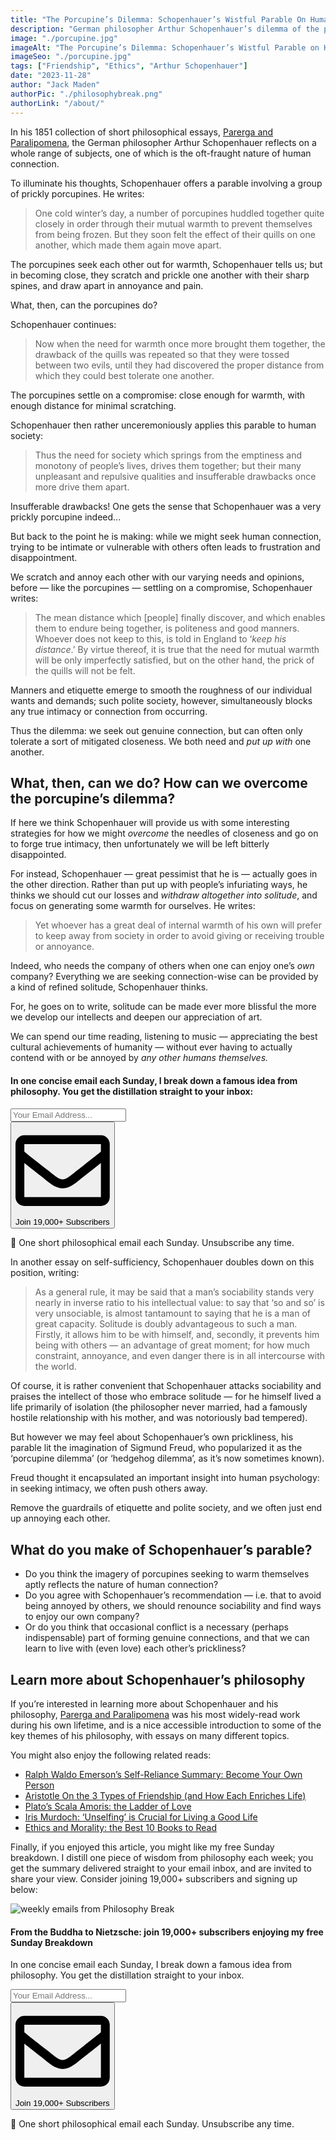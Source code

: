 ```yaml
---
title: "The Porcupine’s Dilemma: Schopenhauer’s Wistful Parable On Human Connection"
description: "German philosopher Arthur Schopenhauer’s dilemma of the prickly porcupine is his wistful parable on the fraughtness of human connection: in seeking intimacy, we inevitably push each other away."
image: "./porcupine.jpg"
imageAlt: "The Porcupine’s Dilemma: Schopenhauer’s Wistful Parable on Human Connection"
imageSeo: "./porcupine.jpg"
tags: ["Friendship", "Ethics", "Arthur Schopenhauer"]
date: "2023-11-28"
author: "Jack Maden"
authorPic: "./philosophybreak.png"
authorLink: "/about/"
---
```


<span class="big-letter">I</span>n his 1851 collection of short philosophical essays, <a target="_blank" rel="noopener noreferrer sponsored" href="https://www.amazon.com/Schopenhauer-Parerga-Paralipomena-Philosophical-Cambridge/dp/1316616428?&linkCode=ll1&tag=philosophybre-20&linkId=0ca1225ae4a1e9026e1f6362cde4fae4&language=en_US&ref_=as_li_ss_tl">Parerga and Paralipomena</a>, the German philosopher Arthur Schopenhauer reflects on a whole range of subjects, one of which is the oft-fraught nature of human connection.

To illuminate his thoughts, Schopenhauer offers a parable involving a group of prickly porcupines. He writes:

>One cold winter’s day, a number of porcupines huddled together quite closely in order through their mutual warmth to prevent themselves from being frozen. But they soon felt the effect of their quills on one another, which made them again move apart. 

The porcupines seek each other out for warmth, Schopenhauer tells us; but in becoming close, they scratch and prickle one another with their sharp spines, and draw apart in annoyance and pain. 

What, then, can the porcupines do? 

Schopenhauer continues:

>Now when the need for warmth once more brought them together, the drawback of the quills was repeated so that they were tossed between two evils, until they had discovered the proper distance from which they could best tolerate one another. 

The porcupines settle on a compromise: close enough for warmth, with enough distance for minimal scratching.

Schopenhauer then rather unceremoniously applies this parable to human society:

>Thus the need for society which springs from the emptiness and monotony of people’s lives, drives them together; but their many unpleasant and repulsive qualities and insufferable drawbacks once more drive them apart. 

Insufferable drawbacks! One gets the sense that Schopenhauer was a very prickly porcupine indeed...

But back to the point he is making: while we might seek human connection, trying to be intimate or vulnerable with others often leads to frustration and disappointment. 

We scratch and annoy each other with our varying needs and opinions, before — like the porcupines — settling on a compromise, Schopenhauer writes:

>The mean distance which \[people] finally discover, and which enables them to endure being together, is politeness and good manners. Whoever does not keep to this, is told in England to ‘_keep his distance_.’ By virtue thereof, it is true that the need for mutual warmth will be only imperfectly satisfied, but on the other hand, the prick of the quills will not be felt.

Manners and etiquette emerge to smooth the roughness of our individual wants and demands; such polite society, however, simultaneously blocks any true intimacy or connection from occurring. 

Thus the dilemma: we seek out genuine connection, but can often only tolerate a sort of mitigated closeness. We both need and _put up with_ one another.

## What, then, can we do? How can we overcome the porcupine’s dilemma? 

<span class="big-letter">I</span>f here we think Schopenhauer will provide us with some interesting strategies for how we might _overcome_ the needles of closeness and go on to forge true intimacy, then unfortunately we will be left bitterly disappointed.

For instead, Schopenhauer — great pessimist that he is — actually goes in the other direction. Rather than put up with people’s infuriating ways, he thinks we should cut our losses and _withdraw altogether into solitude_, and focus on generating some warmth for ourselves. He writes: 

>Yet whoever has a great deal of internal warmth of his own will prefer to keep away from society in order to avoid giving or receiving trouble or annoyance.

Indeed, who needs the company of others when one can enjoy one’s _own_ company? Everything we are seeking connection-wise can be provided by a kind of refined solitude, Schopenhauer thinks.

For, he goes on to write, solitude can be made ever more blissful the more we develop our intellects and deepen our appreciation of art. 

We can spend our time reading, listening to music — appreciating the best cultural achievements of humanity — without ever having to actually contend with or be annoyed by _any other humans themselves._

<!--small subscribe-->
<div class="course-promo darkradial-background subscribe text-center">
    <h4>In one concise email each Sunday, I break down a famous idea from philosophy. You get the distillation straight to your inbox:</h4>
    <div class="small-pad-top">
        <form action="https://app.convertkit.com/forms/5812400/subscriptions" method="post" data-sv-form="5812400" data-uid="be0e52d3c0" data-format="inline" data-version="6" data-options="{&quot;settings&quot;:{&quot;after_subscribe&quot;:{&quot;action&quot;:&quot;message&quot;,&quot;success_message&quot;:&quot;Thank you, philosopher! Your welcome email will land in your inbox shortly.&quot;,&quot;redirect_url&quot;:&quot;https://philosophybreak.com/thank-you/&quot;},&quot;analytics&quot;:{&quot;google&quot;:null,&quot;fathom&quot;:null,&quot;facebook&quot;:null,&quot;segment&quot;:null,&quot;pinterest&quot;:null,&quot;sparkloop&quot;:null,&quot;googletagmanager&quot;:null},&quot;modal&quot;:{&quot;trigger&quot;:&quot;timer&quot;,&quot;scroll_percentage&quot;:null,&quot;timer&quot;:5,&quot;devices&quot;:&quot;all&quot;,&quot;show_once_every&quot;:15},&quot;powered_by&quot;:{&quot;show&quot;:false,&quot;url&quot;:&quot;https://convertkit.com/features/forms?utm_campaign=poweredby&amp;utm_content=form&amp;utm_medium=referral&amp;utm_source=dynamic&quot;},&quot;recaptcha&quot;:{&quot;enabled&quot;:false},&quot;return_visitor&quot;:{&quot;action&quot;:&quot;show&quot;,&quot;custom_content&quot;:&quot;&quot;},&quot;slide_in&quot;:{&quot;display_in&quot;:&quot;bottom_right&quot;,&quot;trigger&quot;:&quot;timer&quot;,&quot;scroll_percentage&quot;:null,&quot;timer&quot;:5,&quot;devices&quot;:&quot;all&quot;,&quot;show_once_every&quot;:15},&quot;sticky_bar&quot;:{&quot;display_in&quot;:&quot;top&quot;,&quot;trigger&quot;:&quot;timer&quot;,&quot;scroll_percentage&quot;:null,&quot;timer&quot;:5,&quot;devices&quot;:&quot;all&quot;,&quot;show_once_every&quot;:15}},&quot;version&quot;:&quot;6&quot;}" min-width="400 500 600 700 800">
        <div data-style="clean"><ul data-element="errors" data-group="alert"></ul><div data-element="fields" data-stacked="false">
            <div>
                <input name="email_address" aria-label="Your Email Address..." placeholder="Your Email Address..." required type="email" />
            </div>
            <button class="button primary" type="submit" data-element="submit"><div><div></div><div></div><div></div></div><span><svg xmlns="http://www.w3.org/2000/svg" viewBox="0 0 512 512"><path d="M464 64H48C21.49 64 0 85.49 0 112v288c0 26.51 21.49 48 48 48h416c26.51 0 48-21.49 48-48V112c0-26.51-21.49-48-48-48zm0 48v40.805c-22.422 18.259-58.168 46.651-134.587 106.49-16.841 13.247-50.201 45.072-73.413 44.701-23.208.375-56.579-31.459-73.413-44.701C106.18 199.465 70.425 171.067 48 152.805V112h416zM48 400V214.398c22.914 18.251 55.409 43.862 104.938 82.646 21.857 17.205 60.134 55.186 103.062 54.955 42.717.231 80.509-37.199 103.053-54.947 49.528-38.783 82.032-64.401 104.947-82.653V400H48z"/></svg>Join 19,000+ Subscribers</span></button>
            </div>
            </div>
        </form>
        <p class="tiny-mar-top no-mar-bottom review-font">💭 One short philosophical email each Sunday. Unsubscribe any time.</p>
    </div>
</div>

In another essay on self-sufficiency, Schopenhauer doubles down on this position, writing:

>As a general rule, it may be said that a man’s sociability stands very nearly in inverse ratio to his intellectual value: to say that ‘so and so’ is very unsociable, is almost tantamount to saying that he is a man of great capacity. Solitude is doubly advantageous to such a man. Firstly, it allows him to be with himself, and, secondly, it prevents him being with others — an advantage of great moment; for how much constraint, annoyance, and even danger there is in all intercourse with the world.

Of course, it is rather convenient that Schopenhauer attacks sociability and praises the intellect of those who embrace solitude — for he himself lived a life primarily of isolation (the philosopher never married, had a famously hostile relationship with his mother, and was notoriously bad tempered). 

But however we may feel about Schopenhauer’s own prickliness, his parable lit the imagination of Sigmund Freud, who popularized it as the ‘porcupine dilemma’ (or ‘hedgehog dilemma’, as it’s now sometimes known). 

Freud thought it encapsulated an important insight into human psychology: in seeking intimacy, we often push others away. 

Remove the guardrails of etiquette and polite society, and we often just end up annoying each other.

## What do you make of Schopenhauer’s parable?

- Do you think the imagery of porcupines seeking to warm themselves aptly reflects the nature of human connection? 
- Do you agree with Schopenhauer’s recommendation — i.e. that to avoid being annoyed by others, we should renounce sociability and find ways to enjoy our own company?
- Or do you think that occasional conflict is a necessary (perhaps indispensable) part of forming genuine connections, and that we can learn to live with (even love) each other’s prickliness?

## Learn more about Schopenhauer’s philosophy

<span class="big-letter">I</span>f you’re interested in learning more about Schopenhauer and his philosophy, <a target="_blank" rel="noopener noreferrer sponsored" href="https://www.amazon.com/Schopenhauer-Parerga-Paralipomena-Philosophical-Cambridge/dp/1316616428?&linkCode=ll1&tag=philosophybre-20&linkId=0ca1225ae4a1e9026e1f6362cde4fae4&language=en_US&ref_=as_li_ss_tl">Parerga and Paralipomena</a> was his most widely-read work during his own lifetime, and is a nice accessible introduction to some of the key themes of his philosophy, with essays on many different topics. 

You might also enjoy the following related reads:

- [Ralph Waldo Emerson’s Self-Reliance Summary: Become Your Own Person](/articles/ralph-waldo-emerson-self-reliance-summary-and-pdf-become-your-own-person/)
- [Aristotle On the 3 Types of Friendship (and How Each Enriches Life)](/articles/aristotle-on-the-3-types-of-friendship-and-how-they-enrich-life/)
- [Plato’s Scala Amoris: the Ladder of Love](/articles/plato-scala-amoris-the-ladder-of-love/)
- [Iris Murdoch: ‘Unselfing’ is Crucial for Living a Good Life](/articles/iris-murdoch-unselfing-is-crucial-for-living-a-good-life/)
- [Ethics and Morality: the Best 10 Books to Read](/reading-lists/ethics-and-morality/)

Finally, if you enjoyed this article, you might like my free Sunday breakdown. I distill one piece of wisdom from philosophy each week; you get the summary delivered straight to your email inbox, and are invited to share your view. Consider joining 19,000+ subscribers and signing up below:

<!--big subscribe-->
<div class="course-promo darkradial-background subscribe text-center">
    <img src="/static/6313d50bc32799a6c869239128784c7b/e7f7a/weekly-break.webp" alt="weekly emails from Philosophy Break">
    <h4>From the Buddha to Nietzsche: join 19,000+ subscribers enjoying my free Sunday Breakdown</h4>
    <p class="small-grey-font no-mar-bottom">In one concise email each Sunday, I break down a famous idea from philosophy. You get the distillation straight to your inbox.</p>
    <div class="small-pad-top">
        <form action="https://app.convertkit.com/forms/5812400/subscriptions" method="post" data-sv-form="5812400" data-uid="be0e52d3c0" data-format="inline" data-version="6" data-options="{&quot;settings&quot;:{&quot;after_subscribe&quot;:{&quot;action&quot;:&quot;message&quot;,&quot;success_message&quot;:&quot;Thank you, philosopher! Your welcome email will land in your inbox shortly.&quot;,&quot;redirect_url&quot;:&quot;https://philosophybreak.com/thank-you/&quot;},&quot;analytics&quot;:{&quot;google&quot;:null,&quot;fathom&quot;:null,&quot;facebook&quot;:null,&quot;segment&quot;:null,&quot;pinterest&quot;:null,&quot;sparkloop&quot;:null,&quot;googletagmanager&quot;:null},&quot;modal&quot;:{&quot;trigger&quot;:&quot;timer&quot;,&quot;scroll_percentage&quot;:null,&quot;timer&quot;:5,&quot;devices&quot;:&quot;all&quot;,&quot;show_once_every&quot;:15},&quot;powered_by&quot;:{&quot;show&quot;:false,&quot;url&quot;:&quot;https://convertkit.com/features/forms?utm_campaign=poweredby&amp;utm_content=form&amp;utm_medium=referral&amp;utm_source=dynamic&quot;},&quot;recaptcha&quot;:{&quot;enabled&quot;:false},&quot;return_visitor&quot;:{&quot;action&quot;:&quot;show&quot;,&quot;custom_content&quot;:&quot;&quot;},&quot;slide_in&quot;:{&quot;display_in&quot;:&quot;bottom_right&quot;,&quot;trigger&quot;:&quot;timer&quot;,&quot;scroll_percentage&quot;:null,&quot;timer&quot;:5,&quot;devices&quot;:&quot;all&quot;,&quot;show_once_every&quot;:15},&quot;sticky_bar&quot;:{&quot;display_in&quot;:&quot;top&quot;,&quot;trigger&quot;:&quot;timer&quot;,&quot;scroll_percentage&quot;:null,&quot;timer&quot;:5,&quot;devices&quot;:&quot;all&quot;,&quot;show_once_every&quot;:15}},&quot;version&quot;:&quot;6&quot;}" min-width="400 500 600 700 800">
        <div data-style="clean"><ul data-element="errors" data-group="alert"></ul><div data-element="fields" data-stacked="false">
            <div>
                <input name="email_address" aria-label="Your Email Address..." placeholder="Your Email Address..." required type="email" />
            </div>
            <button class="button primary" type="submit" data-element="submit"><div><div></div><div></div><div></div></div><span><svg xmlns="http://www.w3.org/2000/svg" viewBox="0 0 512 512"><path d="M464 64H48C21.49 64 0 85.49 0 112v288c0 26.51 21.49 48 48 48h416c26.51 0 48-21.49 48-48V112c0-26.51-21.49-48-48-48zm0 48v40.805c-22.422 18.259-58.168 46.651-134.587 106.49-16.841 13.247-50.201 45.072-73.413 44.701-23.208.375-56.579-31.459-73.413-44.701C106.18 199.465 70.425 171.067 48 152.805V112h416zM48 400V214.398c22.914 18.251 55.409 43.862 104.938 82.646 21.857 17.205 60.134 55.186 103.062 54.955 42.717.231 80.509-37.199 103.053-54.947 49.528-38.783 82.032-64.401 104.947-82.653V400H48z"/></svg>Join 19,000+ Subscribers</span></button>
            </div>
            </div>
        </form>
        <p class="tiny-mar-top no-mar-bottom review-font">💭 One short philosophical email each Sunday. Unsubscribe any time.</p>
    </div>
</div>